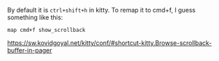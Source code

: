 By default it is `ctrl+shift+h` in kitty. To remap it to cmd+f, I guess something like this:

    map cmd+f show_scrollback

https://sw.kovidgoyal.net/kitty/conf/#shortcut-kitty.Browse-scrollback-buffer-in-pager
